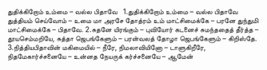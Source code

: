
துதிக்கிறோம் உம்மை – வல்ல பிதாவே 
 
1.துதிக்கிறோம் உம்மை – வல்ல பிதாவே  துத்தியம் செய்வோம் – உமை மா அரசே  தோத்ரம் உம் மாட்சிமைக்கே – பரனே  துந்துமி மாட்சிமைக்கே – பிதாவே.
2.சுதனே யிரங்கும் –  புவியோர் கடனைச்  சுமந்ததைத் தீர்த்த – தூயசெம்மறியே,  சுத்தா ஜெபங்கேளும் – பரன்வலத்  தோழா ஜெபங்கேளும் – கிறிஸ்தே.
3.நித்தியபிதாவின் மகிமையில் – நீரே,  நிமலாவியினோ – டாளுகிறீரே,  நிதமேகார்ச்சனையே – உன்னத  நேயருக் கர்ச்சனையே – ஆமேன்


